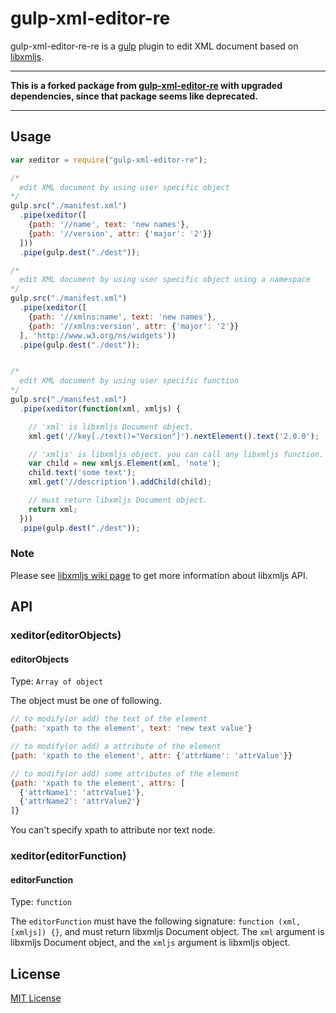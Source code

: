# gulp-xml-editor-re

gulp-xml-editor-re-re is a [gulp](https://github.com/wearefractal/gulp) plugin to edit XML document based on [libxmljs](https://github.com/polotek/libxmljs).

---
**This is a forked package from [gulp-xml-editor-re](https://github.com/BigMurry/gulp-xml-editor-re) with upgraded dependencies, since that package seems like deprecated.**

---

## Usage
```javascript
var xeditor = require("gulp-xml-editor-re");

/*
  edit XML document by using user specific object
*/
gulp.src("./manifest.xml")
  .pipe(xeditor([
    {path: '//name', text: 'new names'},
    {path: '//version', attr: {'major': '2'}}
  ]))
  .pipe(gulp.dest("./dest"));

/*
  edit XML document by using user specific object using a namespace
*/
gulp.src("./manifest.xml")
  .pipe(xeditor([
    {path: '//xmlns:name', text: 'new names'},
    {path: '//xmlns:version', attr: {'major': '2'}}
  ], 'http://www.w3.org/ns/widgets'))
  .pipe(gulp.dest("./dest"));


/*
  edit XML document by using user specific function
*/
gulp.src("./manifest.xml")
  .pipe(xeditor(function(xml, xmljs) {

    // 'xml' is libxmljs Document object.
    xml.get('//key[./text()="Version"]').nextElement().text('2.0.0');

    // 'xmljs' is libxmljs object. you can call any libxmljs function.
    var child = new xmljs.Element(xml, 'note');
    child.text('some text');
    xml.get('//description').addChild(child);

    // must return libxmljs Document object.
    return xml;
  }))
  .pipe(gulp.dest("./dest"));
```

### Note
Please see [libxmljs wiki page](https://github.com/polotek/libxmljs/wiki) to get more information about libxmljs API.

## API
### xeditor(editorObjects)
#### editorObjects
Type: `Array of object`

The object must be one of following.

```javascript
// to modify(or add) the text of the element
{path: 'xpath to the element', text: 'new text value'}

// to modify(or add) a attribute of the element
{path: 'xpath to the element', attr: {'attrName': 'attrValue'}}

// to modify(or add) some attributes of the element
{path: 'xpath to the element', attrs: [
  {'attrName1': 'attrValue1'},
  {'attrName2': 'attrValue2'}
]}
```
You can't specify xpath to attribute nor text node.

### xeditor(editorFunction)
#### editorFunction
Type: `function`

The `editorFunction` must have the following signature: `function (xml, [xmljs]) {}`, and must return libxmljs Document object. The `xml` argument is libxmljs Document object, and the `xmljs` argument is libxmljs object.

## License
[MIT License](http://en.wikipedia.org/wiki/MIT_License)
